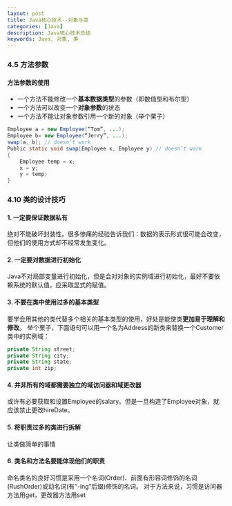 ```yaml
---
layout: post
title: Java核心技术--对象与类
categories: [Java]
description: Java核心技术总结
keywords: Java, 对象, 类
---
```


### 4.5 方法参数
#### 方法参数的使用
+ 一个方法不能修改一个**基本数据类型**的参数（即数值型和布尔型）
+ 一个方法可以改变一个**对象参数**的状态
+ 一个方法不能让对象参数引用一个新的对象（举个栗子）

```java
Employee a = new Employee(“Tom”, ...);
Employee b= new Employee(“Jerry”, ...);
swap(a, b); // doesn’t work
Public static void swap(Employee x, Employee y) // doesn’t work
{
	Employee temp = x;
	x = y;
 	y = temp;
}
```

### 4.10  类的设计技巧
#### 1. 一定要保证数据私有
绝对不能破坏封装性。很多惨痛的经验告诉我们：数据的表示形式很可能会改变，但他们的使用方式却不经常发生变化。

#### 2. 一定要对数据进行初始化
Java不对局部变量进行初始化，但是会对对象的实例域进行初始化，最好不要依赖系统的默认值，应采取显式的赋值。

#### 3. 不要在类中使用过多的基本类型
要学会用其他的类代替多个相关的基本类型的使用，好处是能使类**更加易于理解和修改**。
举个栗子，下面语句可以用一个名为Address的新类来替换一个Customer类中的实例域：
```java
private String street;
private String city;
private String state;
private int zip;
```

#### 4. 并非所有的域都需要独立的域访问器和域更改器
或许有必要获取和设置Employee的salary。但是一旦构造了Employee对象，就应该禁止更改hireDate。

#### 5. 将职责过多的类进行拆解
让类做简单的事情

#### 6. 类名和方法名要能体现他们的职责
命名类名的良好习惯是采用一个名词(Order)、前面有形容词修饰的名词(RushOrder)或动名词(有“-ing”后缀)修饰的名词。
对于方法来说，习惯是访问器方法用get，更改器方法用set
